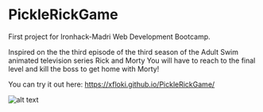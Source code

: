 # PickleRickGame

First project for Ironhack-Madri Web Development Bootcamp.

Inspired on the the third episode of the third season of the Adult Swim animated television series Rick and Morty
You will have to reach to the final level and kill the boss to get home with Morty!

You can try it out here: https://xfloki.github.io/PickleRickGame/


![alt text](https://github.com/xFloki/PickleRickGame/blob/master/img/Screen%20Shot%202018-05-16%20at%2006.55.36.png)
